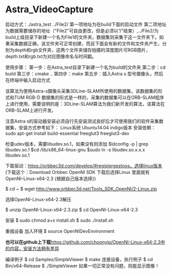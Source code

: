 # Astra_VideoCapture
启动方式：./astra_test ../File2/
第一项地址为在build下面的启动文件
第二项地址为数据需要储存的地址（"File2"可自由更改，但是必须以“/”结束）,../File2/为build上级目录下新建一个名为File1的文件夹，数据集则采集于这一文件夹下。如果采集数据正确，该文件夹可正常创建，而且下面会有新的文件和文件夹产生，分别为depth和rgb文件夹，这两个文件夹储存拍摄的深度图片可RGB图片，depth.txt和rgb.txt为对应图像命名与时间戳。

使用步骤：
第一步：在Astra_test目录下新建一个名为build的文件夹
第二步：cd build
第三步：cmake ..
第四步：make 
第五步：插入Astra s 型号摄像头，然后在终端中输入启动方式

该算法为使用Astra-s摄像头采集3DLine-SLAM所使用的数据集，该数据集的形式和TUM  RGB-D 数据集的形式是一样的，采集的数据集可以在ORB-SLAM程序上进行使用，需要说明的是：3DLine-SLAM算法为我们新开发的算法，该算法在ORB-SLAM上进行开发。

注意Astra s的驱动器安装必须自行先安装测试良好后才可使用我们的软件采集数据集，安装方式参考如下：
Linux系统  Ubuntu14.04 indigo版本
安装依赖：
sudo apt-get install build-essential freeglut3 freeglut3-dev

检查udev版本，需要libudev.so.1，如果没有则添加
$ldconfig -p | grep libudev.so.1
$cd /lib/x86_64-linux-gnu
$sudo ln -s libudev.so.x.x.x libudev.so.1

下载驱动：https://orbbec3d.com/develop/#registergestoos，选择linux版本
(下载这个：Download Orbbec OpenNI SDK   下载后选择Linux   里面就有OpenNI-Linux-x64-2.3 {根据自己版本选择})

$ cd ~
$ wget http://www.orbbec3d.net/Tools_SDK_OpenNI/2-Linux.zip

选择OpenNI-Linux-x64-2.3解压

$ unzip OpenNI-Linux-x64-2.3.zip
$ cd OpenNI-Linux-x64-2.3

安装
$ sudo chmod a+x install.sh
$ sudo ./install.sh

重插设备
加入环境
$ source OpenNIDevEnvironment

**也可以在github上下载**https://github.com/choonyip/OpenNI-Linux-x64-2.3中的内容，安装方法稍有差异

编译例子
$ cd Samples/SimpleViewer
$ make
连接设备，执行例子
$ cd Bin/x64-Release
$ ./SimpleViewer
如果一切正常没有问题，则能显示图像！
